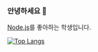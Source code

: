 ### 안녕하세요 👋
[Node.js](https://nodejs.org/en/)를 좋아하는 학생입니다.

[![Top Langs](https://github-readme-stats.vercel.app/api/top-langs/?username=kangdongmandoo&layout=compact)](https://github.com/kangdongmandoo/github-readme-stats)
